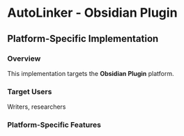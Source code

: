 # AutoLinker - Obsidian Plugin

## Platform-Specific Implementation

### Overview
This implementation targets the **Obsidian Plugin** platform.

### Target Users
Writers, researchers

### Platform-Specific Features
